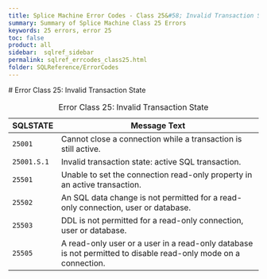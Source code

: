```yaml
---
title: Splice Machine Error Codes - Class 25&#58; Invalid Transaction State
summary: Summary of Splice Machine Class 25 Errors
keywords: 25 errors, error 25
toc: false
product: all
sidebar:  sqlref_sidebar
permalink: sqlref_errcodes_class25.html
folder: SQLReference/ErrorCodes
---
```

<section>
<div class="TopicContent" data-swiftype-index="true" markdown="1">
# Error Class 25: Invalid Transaction State

<table>
                <caption>Error Class 25: Invalid Transaction State</caption>
                <thead>
                    <tr>
                        <th>SQLSTATE</th>
                        <th>Message Text</th>
                    </tr>
                </thead>
                <tbody>
                    <tr>
                        <td><code>25001</code></td>
                        <td>Cannot close a connection while a transaction is still active.</td>
                    </tr>
                    <tr>
                        <td><code>25001.S.1</code></td>
                        <td>Invalid transaction state: active SQL transaction.</td>
                    </tr>
                    <tr>
                        <td><code>25501</code></td>
                        <td>Unable to set the connection read-only property in an active transaction.</td>
                    </tr>
                    <tr>
                        <td><code>25502</code></td>
                        <td>An SQL data change is not permitted for a read-only connection, user or database.</td>
                    </tr>
                    <tr>
                        <td><code>25503</code></td>
                        <td>DDL is not permitted for a read-only connection, user or database.</td>
                    </tr>
                    <tr>
                        <td><code>25505</code></td>
                        <td>A read-only user or a user in a read-only database is not permitted to disable read-only mode on a connection.</td>
                    </tr>
                </tbody>
            </table>
</div>
</section>

